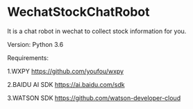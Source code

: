 # WechatStockChatRobot
It is a chat robot in wechat to collect stock information for you.

Version:
Python 3.6

Requirements:

1.WXPY
https://github.com/youfou/wxpy

2.BAIDU AI SDK
https://ai.baidu.com/sdk

3.WATSON SDK
https://github.com/watson-developer-cloud
